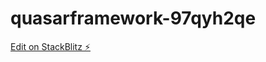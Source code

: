 # quasarframework-97qyh2qe

[Edit on StackBlitz ⚡️](https://stackblitz.com/edit/quasarframework-lvupvr)
